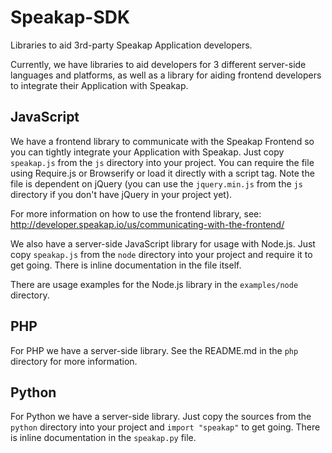 Speakap-SDK
===========

Libraries to aid 3rd-party Speakap Application developers.

Currently, we have libraries to aid developers for 3 different server-side languages and platforms,
as well as a library for aiding frontend developers to integrate their Application with Speakap.

JavaScript
----------

We have a frontend library to communicate with the Speakap Frontend so you can tightly integrate
your Application with Speakap. Just copy `speakap.js` from the `js` directory into your project.
You can require the file using Require.js or Browserify or load it directly with a script tag. Note
the file is dependent on jQuery (you can use the `jquery.min.js` from the `js` directory if you
don't have jQuery in your project yet).

For more information on how to use the frontend library, see:
                                  http://developer.speakap.io/us/communicating-with-the-frontend/

We also have a server-side JavaScript library for usage with Node.js. Just copy `speakap.js` from
the `node` directory into your project and require it to get going. There is inline documentation in
the file itself.

There are usage examples for the Node.js library in the `examples/node` directory.

PHP
---

For PHP we have a server-side library. See the README.md in the `php` directory for more
information.


Python
------

For Python we have a server-side library. Just copy the sources from the `python` directory into
your project and `import "speakap"` to get going. There is inline documentation in the `speakap.py`
file.
